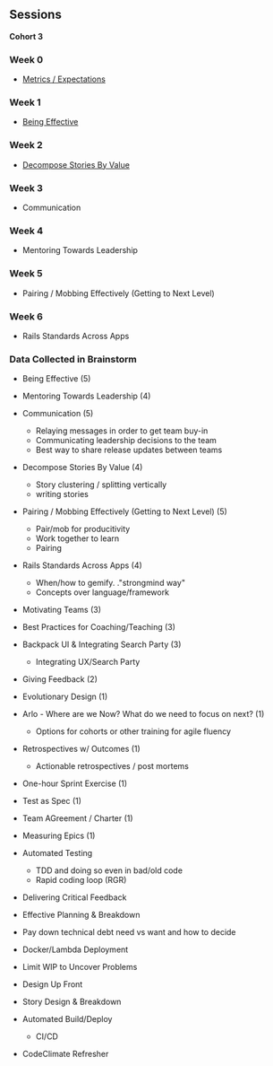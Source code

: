 ## Sessions
**Cohort 3**

### Week 0 

* [Metrics / Expectations](../topics/team_metrics.md)

### Week 1

* [Being Effective](../topics/team_lead_effectiveness.md)

### Week 2

* [Decompose Stories By Value](../topics/decompose_stories_by_value.md)

### Week 3

* Communication

### Week 4

* Mentoring Towards Leadership

### Week 5

* Pairing / Mobbing Effectively (Getting to Next Level)

### Week 6

* Rails Standards Across Apps


### Data Collected in Brainstorm

* Being Effective (5)
* Mentoring Towards Leadership (4)
* Communication (5)
  * Relaying messages in order to get team buy-in
  * Communicating leadership decisions to the team
  * Best way to share release updates between teams
* Decompose Stories By Value (4)
  * Story clustering / splitting vertically
  * writing stories
* Pairing / Mobbing Effectively (Getting to Next Level) (5)
  * Pair/mob for producitivity
  * Work together to learn
  * Pairing
* Rails Standards Across Apps (4)
  * When/how to gemify. ."strongmind way"
  * Concepts over language/framework

* Motivating Teams (3)
* Best Practices for Coaching/Teaching (3)
* Backpack UI & Integrating Search Party (3)
  * Integrating UX/Search Party
* Giving Feedback (2)
* Evolutionary Design (1)
* Arlo - Where are we Now?  What do we need to focus on next? (1)
    * Options for cohorts or other training for agile fluency
* Retrospectives w/ Outcomes (1)
    * Actionable retrospectives / post mortems
* One-hour Sprint Exercise (1)
* Test as Spec (1)
* Team AGreement / Charter (1)
* Measuring Epics (1)
* Automated Testing
  * TDD and doing so even in bad/old code
  * Rapid coding loop (RGR)
* Delivering Critical Feedback
* Effective Planning & Breakdown
* Pay down technical debt need vs want and how to decide
* Docker/Lambda Deployment
* Limit WIP to Uncover Problems
* Design Up Front
* Story Design & Breakdown
* Automated Build/Deploy
  * CI/CD
* CodeClimate Refresher
